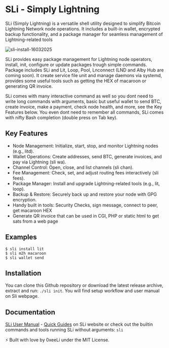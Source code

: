 # SLi - Simply Lightning
SLi (Simply Lightning) is a versatile shell utility designed to simplify Bitcoin Lightning Network node operations. It includes a built-in wallet, encrypted backup functionality, and a package manager for seamless management of Lightning-related tools

![sli-install-16032025](https://github.com/user-attachments/assets/e8f2854f-0e3d-4a06-b931-f563ecee7048)

SLi provides easy package management for Lightning node operators, install, init, configure or update packages trough simple commands. Package includes SLi and Lit, Loop, Pool, Lnconnect (LND and Alby Hub are coming soon). It create service file unit and manage daemons via systemd, provides some useful tools such as getting the HEX of macaroon or generating QR invoice. 

SLi comes with many interactive command as well so you dont need to write long commands with arguments, basic but useful wallet to send BTC, create invoice, make a payment, check node health, and more, see the Key Features below. You even dont need to remember all commands, SLi comes with nifty Bash completion (double press on Tab key).

## Key Features

- Node Management: Initialize, start, stop, and monitor Lightning nodes (e.g., litd).
- Wallet Operations: Create addresses, send BTC, generate invoices, and pay via Lightning (sli wa).
- Channel Control: Open, close, and list channels (sli chan).
- Fee Management: Check, set, and adjust routing fees interactively (sli fees).
- Package Manager: Install and upgrade Lightning-related tools (e.g., lit, loop).
- Backup & Restore: Securely back up and restore your node with GPG encryption.
- Handy built in tools: Security Checks, sign message, connect to peer, get macaroon HEX
- Generate QR invoice that can be used in CGI, PHP or static html to get sats from a web page

## Examples

```
$ sli install lit
$ sli m2h macaroon
$ sli wallet send
```

## Installation

You can clone this Github repository or download the latest release archive, extract and run: `./sli init`. You will find setup workflow and user manual on Sli webpage.

## Documentation

[SLi User Manual](https://0xee.li/sli/man.html) - [Quick Guides](https://0xee.li/sli/#quickguides) on SLi website or check out the builtin commands and tools running SLi without arguments: `sli`


⚡️ Built with love by 0xeeLi under the MIT License.

